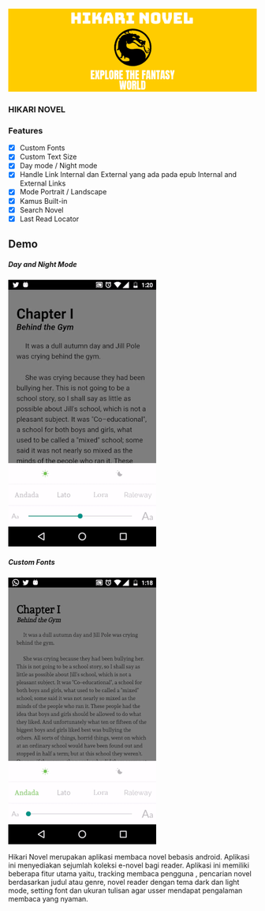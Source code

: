<p align="center">
  <img src="https://raw.githubusercontent.com/ilhamrecca/HikariNovel/main/hikari_novel.png" alt="HIKARI NOVEL BANNER"/>
</p>


### HIKARI NOVEL
 
### Features

- [x] Custom Fonts
- [x] Custom Text Size
- [x] Day mode / Night mode
- [x] Handle Link Internal dan External yang ada pada epub Internal and External Links
- [x] Mode Portrait / Landscape
- [x] Kamus Built-in
- [x] Search Novel 
- [x] Last Read Locator

## Demo
##### Day and Night Mode
![Custom fonts](https://raw.githubusercontent.com/ilhamrecca/HikariNovel/main/f42059c4-87df-11e6-97f8-29e61a79e8aa.gif)
##### Custom Fonts
![Day night mode](https://raw.githubusercontent.com/ilhamrecca/HikariNovel/main/0661c7b2-87e0-11e6-81d6-8c71051e1074.gif)

Hikari Novel merupakan aplikasi membaca novel bebasis android. Aplikasi ini menyediakan sejumlah koleksi e-novel bagi reader. Aplikasi ini memiliki beberapa fitur utama yaitu, tracking membaca pengguna , pencarian novel berdasarkan judul atau genre, novel reader dengan tema dark dan light mode, setting font dan ukuran tulisan agar usser mendapat pengalaman membaca yang nyaman.

